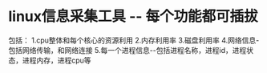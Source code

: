 # linux信息采集工具 -- 每个功能都可插拔
包括：
1.cpu整体和每个核心的资源利用
2.内存利用率
3.磁盘利用率
4.网络信息-包括网络传输，和网络连接
5.每一个进程信息--包括进程名称，进程id，进程状态，进程内存，进程cpu等


